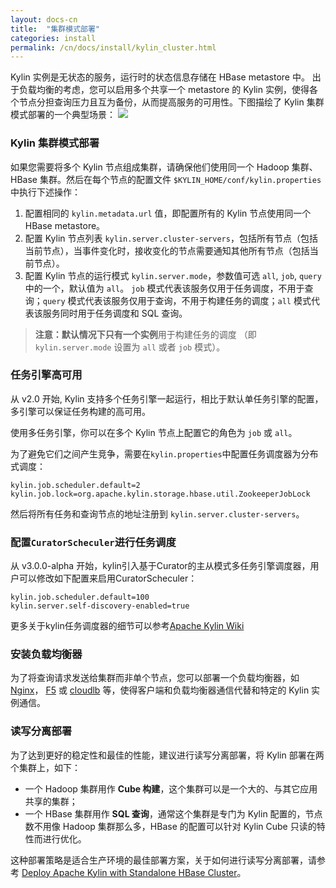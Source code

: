 ```yaml
---
layout: docs-cn
title:  "集群模式部署"
categories: install
permalink: /cn/docs/install/kylin_cluster.html
---
```


Kylin 实例是无状态的服务，运行时的状态信息存储在 HBase metastore 中。 出于负载均衡的考虑，您可以启用多个共享一个 metastore 的 Kylin 实例，使得各个节点分担查询压力且互为备份，从而提高服务的可用性。下图描绘了 Kylin 集群模式部署的一个典型场景：
![](/images/install/kylin_server_modes.png)



### Kylin 集群模式部署

如果您需要将多个 Kylin 节点组成集群，请确保他们使用同一个 Hadoop 集群、HBase 集群。然后在每个节点的配置文件 `$KYLIN_HOME/conf/kylin.properties` 中执行下述操作：

1. 配置相同的 `kylin.metadata.url` 值，即配置所有的 Kylin 节点使用同一个 HBase metastore。
2. 配置 Kylin 节点列表 `kylin.server.cluster-servers`，包括所有节点（包括当前节点），当事件变化时，接收变化的节点需要通知其他所有节点（包括当前节点）。
3. 配置 Kylin 节点的运行模式 `kylin.server.mode`，参数值可选 `all`, `job`, `query` 中的一个，默认值为 `all`。
`job` 模式代表该服务仅用于任务调度，不用于查询；`query` 模式代表该服务仅用于查询，不用于构建任务的调度；`all` 模式代表该服务同时用于任务调度和 SQL 查询。

> **注意：**默认情况下只有**一个实例**用于构建任务的调度 （即 `kylin.server.mode` 设置为 `all` 或者 `job` 模式）。



### 任务引擎高可用

从 v2.0 开始, Kylin 支持多个任务引擎一起运行，相比于默认单任务引擎的配置，多引擎可以保证任务构建的高可用。

使用多任务引擎，你可以在多个 Kylin 节点上配置它的角色为 `job` 或 `all`。

为了避免它们之间产生竞争，需要在`kylin.properties`中配置任务调度器为分布式调度：

```properties
kylin.job.scheduler.default=2
kylin.job.lock=org.apache.kylin.storage.hbase.util.ZookeeperJobLock
```
然后将所有任务和查询节点的地址注册到 `kylin.server.cluster-servers`。

### 配置`CuratorScheculer`进行任务调度

从 v3.0.0-alpha 开始，kylin引入基于Curator的主从模式多任务引擎调度器，用户可以修改如下配置来启用CuratorScheculer：

```properties
kylin.job.scheduler.default=100
kylin.server.self-discovery-enabled=true
```
更多关于kylin任务调度器的细节可以参考[Apache Kylin Wiki](https://cwiki.apache.org/confluence/display/KYLIN/Comparison+of+Kylin+Job+scheduler)



### 安装负载均衡器

为了将查询请求发送给集群而非单个节点，您可以部署一个负载均衡器，如 [Nginx](http://nginx.org/en/)， [F5](https://www.f5.com/) 或 [cloudlb](https://rubygems.org/gems/cloudlb/) 等，使得客户端和负载均衡器通信代替和特定的 Kylin 实例通信。



### 读写分离部署

为了达到更好的稳定性和最佳的性能，建议进行读写分离部署，将 Kylin 部署在两个集群上，如下：

* 一个 Hadoop 集群用作 **Cube 构建**，这个集群可以是一个大的、与其它应用共享的集群；
* 一个 HBase 集群用作 **SQL 查询**，通常这个集群是专门为 Kylin 配置的，节点数不用像 Hadoop 集群那么多，HBase 的配置可以针对 Kylin Cube 只读的特性而进行优化。

这种部署策略是适合生产环境的最佳部署方案，关于如何进行读写分离部署，请参考 [Deploy Apache Kylin with Standalone HBase Cluster](/blog/2016/06/10/standalone-hbase-cluster/)。